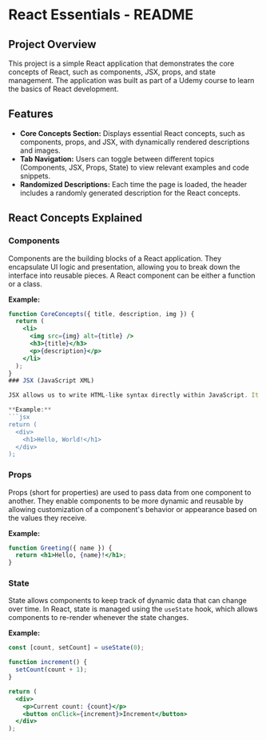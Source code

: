 # React Essentials - README

## Project Overview

This project is a simple React application that demonstrates the core concepts of React, such as components, JSX, props, and state management. The application was built as part of a Udemy course to learn the basics of React development.

## Features

- **Core Concepts Section:** Displays essential React concepts, such as components, props, and JSX, with dynamically rendered descriptions and images.
- **Tab Navigation:** Users can toggle between different topics (Components, JSX, Props, State) to view relevant examples and code snippets.
- **Randomized Descriptions:** Each time the page is loaded, the header includes a randomly generated description for the React concepts.

## React Concepts Explained

### Components

Components are the building blocks of a React application. They encapsulate UI logic and presentation, allowing you to break down the interface into reusable pieces. A React component can be either a function or a class.

**Example:**

````jsx
function CoreConcepts({ title, description, img }) {
  return (
    <li>
      <img src={img} alt={title} />
      <h3>{title}</h3>
      <p>{description}</p>
    </li>
  );
}
### JSX (JavaScript XML)

JSX allows us to write HTML-like syntax directly within JavaScript. It makes the code more readable and expressive by enabling a syntax similar to HTML within React components. React components return JSX to define the structure and layout of the user interface.

**Example:**
```jsx
return (
  <div>
    <h1>Hello, World!</h1>
  </div>
);
````

### Props

Props (short for properties) are used to pass data from one component to another. They enable components to be more dynamic and reusable by allowing customization of a component's behavior or appearance based on the values they receive.

**Example:**

```jsx
function Greeting({ name }) {
  return <h1>Hello, {name}!</h1>;
}
```

### State

State allows components to keep track of dynamic data that can change over time. In React, state is managed using the `useState` hook, which allows components to re-render whenever the state changes.

**Example:**

```jsx
const [count, setCount] = useState(0);

function increment() {
  setCount(count + 1);
}

return (
  <div>
    <p>Current count: {count}</p>
    <button onClick={increment}>Increment</button>
  </div>
);
```
